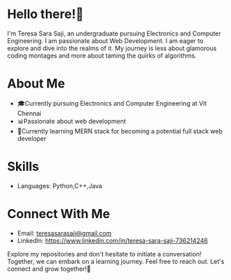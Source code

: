 # **Hello there!👋**
I'm Teresa Sara Saji, an undergraduate pursuing Electronics and Computer Engineering. I am passionate about Web Development. I am eager to explore and dive into the realms of it. My journey is less about glamorous coding montages and more about taming the quirks of algorithms.
# About Me
* 🎓Currently pursuing Electronics and Computer Engineering at Vit Chennai
* 📊Passionate about web development
* 🤖Currently learning MERN stack for becoming a potential full stack web developer
# Skills
* Languages: Python,C++,Java
# Connect With Me
* Email: teresasarasaji@gmail.com
* LinkedIn: https://www.linkedin.com/in/teresa-sara-saji-736214246

Explore my repositories and don't hesitate to initiate a conversation! Together, we can embark on a learning journey. Feel free to reach out. Let's connect and grow together!🌟




